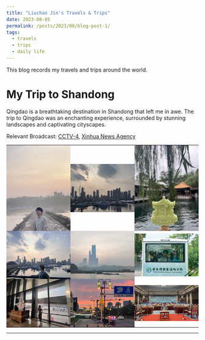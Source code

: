 ```yaml
---
title: "Liuchao Jin's Travels & Trips"
date: 2023-08-05
permalink: /posts/2023/08/blog-post-1/
tags:
  - travels
  - trips
  - daily life
---
```



This blog records my travels and trips around the world.

My Trip to Shandong
======

Qingdao is a breathtaking destination in Shandong that left me in awe. The trip to Qingdao was an enchanting experience, surrounded by stunning landscapes and captivating cityscapes.

Relevant Broadcast: [CCTV-4](https://mp.weixin.qq.com/s/Y9oGXY8-rL6yHTg3ufDDTQ), [Xinhua News Agency](http://sd.news.cn/20230628/571bffe4c35240d5974698244ed0569a/c.html)

<style>
  table {
    border-collapse: collapse;
    width: 100%;
  }

  td {
    padding: 0;
  }

  img {
    display: block;
    width: 100%;
  }
</style>

<table>
  <tr>
    <td><img src='/files/trip/2023_Shandong/Shandong_1.jpg'></td>
    <td><img src='/files/trip/2023_Shandong/Shandong_2.jpg'></td>
    <td><img src='/files/trip/2023_Shandong/Shandong_3.jpg'></td>
  </tr>
  <tr>
    <td><img src='/files/trip/2023_Shandong/Shandong_4.jpg'></td>
    <td><img src='/files/trip/2023_Shandong/Shandong_5.jpg'></td>
    <td><img src='/files/trip/2023_Shandong/Shandong_6.jpg'></td>
  </tr>
  <tr>
    <td><img src='/files/trip/2023_Shandong/Shandong_7.jpg'></td>
    <td><img src='/files/trip/2023_Shandong/Shandong_8.jpg'></td>
    <td><img src='/files/trip/2023_Shandong/Shandong_9.jpg'></td>
  </tr>
</table>

------
